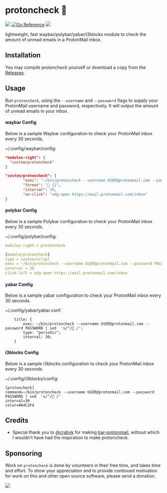# protoncheck 
[![](https://goreportcard.com/badge/github.com/servusdei2018/protoncheck)](https://goreportcard.com/report/github.com/servusdei2018/protoncheck) [![Go Reference](https://pkg.go.dev/badge/github.com/servusdei2018/protoncheck.svg)](https://pkg.go.dev/github.com/servusdei2018/protoncheck) [![](https://sonarcloud.io/api/project_badges/measure?project=servusdei2018_protoncheck&metric=alert_status)](https://sonarcloud.io/project/overview?id=servusdei2018_protoncheck)

lightweight, fast waybar/polybar/yabar/i3blocks module to check the amount of unread emails in a ProtonMail inbox.

## Installation
You may compile protoncheck yourself or download a copy from the [Releases](https://github.com/servusdei2018/protoncheck/releases/latest).

## Usage
Run `protoncheck`, using the `--username` and `--password` flags to supply your ProtonMail username and password, respectively. It will output the amount of unread emails in your inbox.

#### waybar Config
Below is a sample Waybar configuration to check your ProtonMail inbox every 30 seconds.

~/.config/waybar/config:
```json
"modules-right": {
  "custom/protoncheck"
}

"custom/protoncheck": {
		"exec": "~/bin/protoncheck --username USER@protonmail.com --password PASSWORD",
		"format": " {}",
		"interval": 30,
		"on-click": "xdg-open https://mail.protonmail.com/inbox"
}
```

#### polybar Config
Below is a sample Polybar configuration to check your ProtonMail inbox every 30 seconds.

~/.config/polybar/config:
```yaml
modules-right = protoncheck

[module/protoncheck]
type = custom/script
exec = ~/bin/protoncheck --username USER@protonmail.com --password PASSWORD | sed  's/^/ /'
interval = 30
click-left = xdg-open https://mail.protonmail.com/inbox
```

#### yabar Config
Below is a sample yabar configuration to check your ProtonMail inbox every 30 seconds.

~/.config/yabar/yabar.conf:
```
	title: {
		exec: ~/bin/protoncheck --username USER@protonmail.com --password PASSWORD | sed  's/^/ /';
		type: "periodic";
		interval: 30;
	}
```

#### i3blocks Config
Below is a sample i3blocks configuration to check your ProtonMail inbox every 30 seconds.

~/.config/i3blocks/config:
```
[protoncheck]
command=~/bin/protoncheck --username USER@protonmail.com --password PASSWORD | sed  's/^/ /'
interval=30
color=#A4C2F4
```

## Credits
 - Special thank you to [@crabvk](https://github.com/crabvk) for making [bar-protonmail](https://github.com/crabvk/bar-protonmail), without which I wouldn't have had the inspiration to make protoncheck.

## Sponsoring
Work on `protoncheck` is done by volunteers in their free time, and takes time and effort. To show your appreciation and to provide continued motivation for work on this and other open source software, please send a donation.

[![](https://img.shields.io/badge/PayPal-00457C?style=for-the-badge&logo=paypal&logoColor=white)](https://www.paypal.com/donate?business=S9REMLHZB64NQ&no_recurring=0&item_name=Help+fund+my+college+tuition+and+open-source+work&currency_code=USD)
